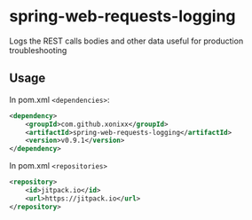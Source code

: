 # spring-web-requests-logging

Logs the REST calls bodies and other data useful for production troubleshooting

## Usage

In pom.xml `<dependencies>`:

```xml
<dependency>
    <groupId>com.github.xonixx</groupId>
    <artifactId>spring-web-requests-logging</artifactId>
    <version>v0.9.1</version>
</dependency>
``` 

In pom.xml `<repositories>`

```xml
<repository>
    <id>jitpack.io</id>
    <url>https://jitpack.io</url>
</repository>
``` 


